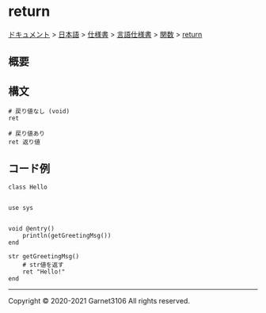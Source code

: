 # return

[ドキュメント](../../../../../index.md) > [日本語](../../../../index.md) > [仕様書](../../../index.md) > [言語仕様書](../../index.md) > [関数](../index.md) > [return](./index.md)

## 概要

## 構文

```
# 戻り値なし (void)
ret

# 戻り値あり
ret 返り値
```

## コード例

```
class Hello


use sys


void @entry()
    println(getGreetingMsg())
end

str getGreetingMsg()
    # str値を返す
    ret "Hello!"
end
```

---

Copyright © 2020-2021 Garnet3106 All rights reserved.

